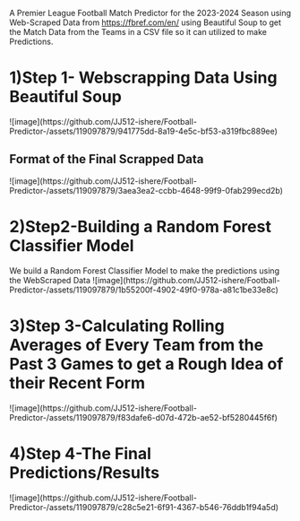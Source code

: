 A Premier League Football Match Predictor for the 2023-2024 Season using Web-Scraped Data from https://fbref.com/en/ using Beautiful Soup to get the Match Data from the Teams in a CSV file so it can utilized to make Predictions.
<h1>1)Step 1- Webscrapping Data Using Beautiful Soup</h1>
![image](https://github.com/JJ512-ishere/Football-Predictor-/assets/119097879/941775dd-8a19-4e5c-bf53-a319fbc889ee)
<h2>Format of the Final Scrapped Data</h2>
![image](https://github.com/JJ512-ishere/Football-Predictor-/assets/119097879/3aea3ea2-ccbb-4648-99f9-0fab299ecd2b)
<h1>2)Step2-Building a Random Forest Classifier Model</h1>
We build a Random Forest Classifier Model to make the predictions using the WebScraped Data
![image](https://github.com/JJ512-ishere/Football-Predictor-/assets/119097879/1b55200f-4902-49f0-978a-a81c1be33e8c)
<h1>3)Step 3-Calculating Rolling Averages of Every Team from the Past 3 Games to get a Rough Idea of their Recent Form </h1>
![image](https://github.com/JJ512-ishere/Football-Predictor-/assets/119097879/f83dafe6-d07d-472b-ae52-bf5280445f6f)
<h1>4)Step 4-The Final Predictions/Results</h1>
![image](https://github.com/JJ512-ishere/Football-Predictor-/assets/119097879/c28c5e21-6f91-4367-b546-76ddb1f94a5d)


